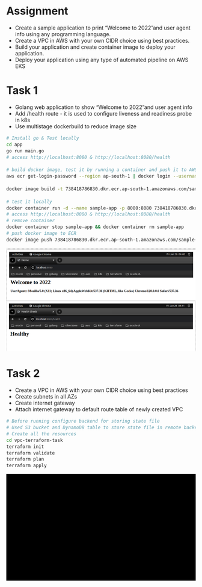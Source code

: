 # Assignment

- Create a sample application to print “Welcome to 2022”and user agent info using any programming language.
- Create a VPC in AWS with your own CIDR choice using best practices.
- Build your application and create container image to deploy your application.
- Deploy your application using any type of automated pipeline on AWS EKS

# Task 1

- Golang web application to show “Welcome to 2022”and user agent info
- Add /health route - it is used to configure liveness and readiness probe in k8s
- Use multistage dockerbuild to reduce image size

```bash
# Install go & Test locally
cd app
go run main.go
# access http://localhost:8080 & http://localhost:8080/health

# build docker image, test it by running a container and push it to AWS ECR
aws ecr get-login-password --region ap-south-1 | docker login --username AWS --password-stdin 738418786830.dkr.ecr.ap-south-1.amazonaws.com

docker image build -t 738418786830.dkr.ecr.ap-south-1.amazonaws.com/sample-app:v1 .

# test it locally
docker container run -d --name sample-app -p 8080:8080 738418786830.dkr.ecr.ap-south-1.amazonaws.com/sample-app:v1
# access http://localhost:8080 & http://localhost:8080/health
# remove container
docker container stop sample-app && docker container rm sample-app
# push docker image to ECR
docker image push 738418786830.dkr.ecr.ap-south-1.amazonaws.com/sample-app:v1
```

![Sample app Demo](https://raw.githubusercontent.com/akilans/assignment/main/images/sample-app.png)

# Task 2

- Create a VPC in AWS with your own CIDR choice using best practices
- Create subnets in all AZs
- Create internet gateway
- Attach internet gateway to default route table of newly created VPC

```bash
# Before running configure backend for storing state file
# Used S3 bucket and DynamoDB table to store state file in remote backend
# Create all the resources
cd vpc-terraform-task
terraform init
terraform validate
terraform plan
terraform apply
```

![Terraform VPC Demo](https://raw.githubusercontent.com/akilans/assignment/main/images/terraform-vpc.gif)
